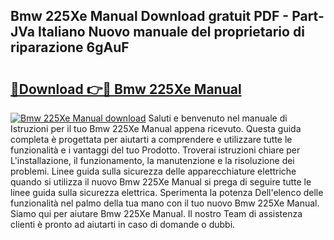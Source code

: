 ## Bmw 225Xe Manual Download gratuit PDF - Part-JVa Italiano Nuovo manuale del proprietario di riparazione 6gAuF

# <h2><a href="http://dfeh27l.blite.top/?on=Bmw+225Xe+Manual">🔗Download 👉🔴 Bmw 225Xe Manual</a></h2>

[![Bmw 225Xe Manual download](https://i.imgur.com/lujVjoI.png)](http://dfeh27l.blite.top/?on=Bmw+225Xe+Manual)
Saluti e benvenuto nel manuale di Istruzioni per il tuo Bmw 225Xe Manual appena ricevuto. Questa guida completa è progettata per aiutarti a comprendere e utilizzare tutte le funzionalità e i vantaggi del tuo Prodotto. Troverai istruzioni chiare per L'installazione, il funzionamento, la manutenzione e la risoluzione dei problemi. Linee guida sulla sicurezza delle apparecchiature elettriche quando si utilizza il nuovo Bmw 225Xe Manual si prega di seguire tutte le linee guida sulla sicurezza elettrica. Sperimenta la potenza Dell'elenco delle funzionalità nel palmo della tua mano con il tuo nuovo Bmw 225Xe Manual. Siamo qui per aiutare Bmw 225Xe Manual. Il nostro Team di assistenza clienti è pronto ad aiutarti in caso di domande o dubbi.
